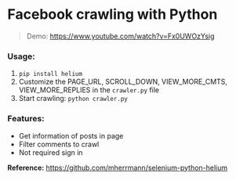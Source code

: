 # Facebook crawling with Python
>Demo: https://www.youtube.com/watch?v=Fx0UWOzYsig

### Usage:
1. `pip install helium`
2. Customize the PAGE_URL, SCROLL_DOWN, VIEW_MORE_CMTS, VIEW_MORE_REPLIES in the `crawler.py` file
3. Start crawling: `python crawler.py`

### Features: 
+ Get information of posts in page
+ Filter comments to crawl
+ Not required sign in

**Reference:** https://github.com/mherrmann/selenium-python-helium
